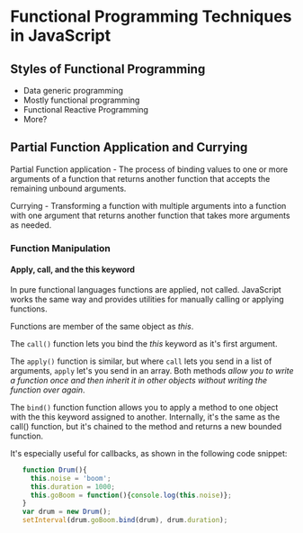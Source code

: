 # Functional Programming Techniques in JavaScript

## Styles of Functional Programming

* Data generic programming
* Mostly functional programming
* Functional Reactive Programming
* More?

## Partial Function Application and Currying

Partial Function application - The process of binding values to one or more arguments of a function that returns another function that accepts the remaining unbound arguments.

Currying - Transforming a function with multiple arguments into a function with one argument that returns another function that takes more arguments as needed.

### Function Manipulation
#### Apply, call, and the this keyword

In pure functional languages functions are applied, not called. JavaScript works the same way and provides utilities for manually calling or applying functions.

Functions are member of the same object as _this_.

The `call()` function lets you bind the _this_ keyword as it's first argument.

The `apply()` function is similar, but where `call` lets you send in a list of arguments, `apply` let's you send in an array. Both methods *allow you to write a function once and then inherit it in other objects without writing the function over again*. 

The `bind()` function function allows you to apply a method to one object with the this keyword assigned to another. Internally, it's the same as the call() function, but it's chained to the method and returns a new bounded function.

It's especially useful for callbacks, as shown in the following code snippet:

``` javascript
   function Drum(){
     this.noise = 'boom';
     this.duration = 1000;
     this.goBoom = function(){console.log(this.noise)};
   }
   var drum = new Drum();
   setInterval(drum.goBoom.bind(drum), drum.duration);
```
